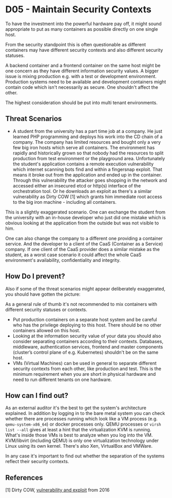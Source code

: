 # D05 - Maintain Security Contexts

To have the investment into the powerful hardware pay off, it might sound
appropriate to put as many containers as possible directly on one single host.

From the security standpoint this is often questionable as different containers
may have different security contexts and also different security statuses.

A backend container and a frontend container on the same host might be one concern as they have different information security values.  A bigger issue is mixing production e.g. with a test or development environment. Production systems need to be available and development containers might contain code which isn't necessarily as secure. One shouldn't affect the other.

The highest consideration should be put into multi tenant environments.

## Threat Scenarios

* A student from the university has a part time job at a company. He just learned PHP programming and deploys his work into the CD chain of a company. The company
has limited resources and bought only a very few big iron hosts which serve all containers. The environment has rapidly and historically grown so that nobody had the resources to split production from test environment or the playground area. Unfortunately the student's application contains a remote execution vulnerability which internet scanning bots find and within a fingersnap exploit. That means it broke out from the application and ended up in the container. Through this vulnerability the attacker goes shopping in the network and accessed either an insecured etcd or http(s) interface of the orchestration tool. Or he downloads an exploit as there's a similar vulnerability as Dirty COW [1] which grants him immediate root access to the big iron machine - including all containers.

This is a slightly exaggerated scenario. One can exchange the student from the university with an in-house developer who just did one mistake which is obvious looking at the application from the outside but was not visible to him.

One can also change the company to a different one providing a container service. And the developer to a client of the CaaS (Container as a Service) company. If one client of the CaaS provider does a similar mistake as the student, as a worst case scenario it could affect the whole CaaS environment's availability, confidentiality and integrity.


## How Do I prevent?

Also if some of the threat scenarios might appear deliberately exaggerated, you should have gotten the picture:

As a general rule of thumb it's not recommended to mix containers with different security statuses or contexts.

* Put production containers on a separate host system and be careful who has the privilege deploying to this host. There should be no other containers allowed on this host.
* Looking at the information security value of your data you should also consider separating containers according to their contexts. Databases, middleware, authentication services, frontend and master components (cluster’s control plane of e.g. Kubernetes) shouldn't be on the same host.
* VMs (Virtual Machines) can be used in general to separate different security contexts from each other, like production and test. This is the minimum requirement when you are short in physical hardware and need to run different tenants on one hardware.

## How can I find out?

As an external auditor it's the best to get the system's architecture explained.
In addition by logging in to the bare metal system you can check whether there are processes running which look like a VM process (e.g. `qemu-system-x86_64`) or docker processes only. QEMU processes or `virsh list --all` gives at least a hint that the virtualization KVM is running. What's inside those VMs is best to analyze when you log into the VM. KVM/libvirt (including QEMU) is only one virtualization technology under Linux using its own kernel. There's also Xen, VirtualBox and VMWare.

In any case it's important to find out whether the separation of the systems reflect their security contexts.


## References

[1] Dirty COW, [vulnerability and exploit](https://dirtycow.ninja/) from 2016
